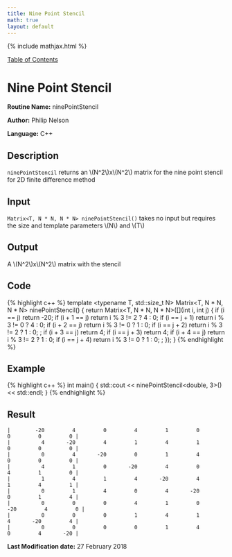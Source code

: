 ```yaml
---
title: Nine Point Stencil
math: true
layout: default
---
```


{% include mathjax.html %}

<a href="https://philipnelson5.github.io/MATH5620/SoftwareManual"> Table of Contents </a>
# Nine Point Stencil

**Routine Name:** ninePointStencil

**Author:** Philip Nelson

**Language:** C++

## Description

`ninePointStencil` returns an \\(N^2\\)x\\(N^2\\) matrix for the nine point stencil for 2D finite difference method

## Input

`Matrix<T, N * N, N * N> ninePointStencil()` takes no input but requires the size and template parameters \\(N\\) and \\(T\\)

## Output

A \\(N^2\\)x\\(N^2\\) matrix with the stencil

## Code
{% highlight c++ %}
template <typename T, std::size_t N>
Matrix<T, N * N, N * N> ninePointStencil()
{
  return Matrix<T, N * N, N * N>([](int i, int j) {
    if (i == j) return -20;
    if (i + 1 == j) return i % 3 != 2 ? 4 : 0;
    if (i == j + 1) return i % 3 != 0 ? 4 : 0;
    if (i + 2 == j) return i % 3 != 0 ? 1 : 0;
    if (i == j + 2) return i % 3 != 2 ? 1 : 0;
    ;
    if (i + 3 == j) return 4;
    if (i == j + 3) return 4;
    if (i + 4 == j) return i % 3 != 2 ? 1 : 0;
    if (i == j + 4) return i % 3 != 0 ? 1 : 0;
    ;
  });
}
{% endhighlight %}

## Example
{% highlight c++ %}
int main()
{
  std::cout << ninePointStencil<double, 3>() << std::endl;
}
{% endhighlight %}

## Result
```
|        -20         4         0         4         1         0         0         0         0 |
|          4       -20         4         1         4         1         0         0         0 |
|          0         4       -20         0         1         4         0         0         0 |
|          4         1         0       -20         4         0         4         1         0 |
|          1         4         1         4       -20         4         1         4         1 |
|          0         1         4         0         4       -20         0         1         4 |
|          0         0         0         4         1         0       -20         4         0 |
|          0         0         0         1         4         1         4       -20         4 |
|          0         0         0         0         1         4         0         4       -20 |
```

**Last Modification date:** 27 February 2018
